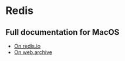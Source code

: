 # Redis

## Full documentation for MacOS

- [On redis.io](https://redis.io/docs/install/install-redis/install-redis-on-mac-os/)
- [On web.archive](https://web.archive.org/web/20231123050306/https://redis.io/docs/install/install-redis/install-redis-on-mac-os/)
